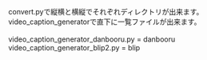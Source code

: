 convert.pyで縦横と横縦でそれぞれディレクトリが出来ます。<br>
video_caption_generatorで直下に一覧ファイルが出来ます。<br>
<br>
video_caption_generator_danbooru.py = danbooru<br>
video_caption_generator_blip2.py = blip

